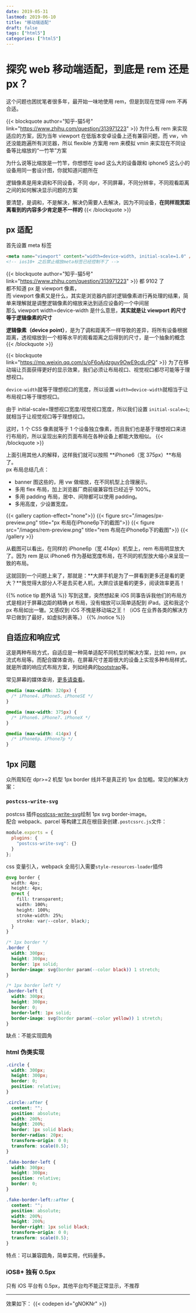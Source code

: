 ```yaml
---
date: 2019-05-31
lastmod: 2019-06-10
title: "移动端适配"
draft: false
tags: ["html5"]
categories: ["html5"]
---
```


# 探究 web 移动端适配，到底是 rem 还是 px？

这个问题也困扰笔者很多年，最开始一味地使用 rem，但是到现在觉得 rem 不再合适。

{{< blockquote author="知乎-猫5号" link="https://www.zhihu.com/question/313971223" >}}
为什么有 rem 来实现适应的方案，因为当年 viewport 在低版本安卓设备上还有兼容问题，而 vw，vh 还没能跑遍所有浏览器，所以 flexible 方案用 rem 来模拟 vmin 来实现在不同设备等比缩放的“一竹竿”方案

为什么说等比缩放是一竹竿，你想想在 ipad 这么大的设备跟和 iphone5 这么小的设备用同一套设计图，你就知道问题所在

逻辑像素是用来调和不同设备，不同 dpr，不同屏幕，不同分辨率，不同观看距离之间的如何解决显示问题的方案

要清楚，是调和，不是解决，解决仍需要人去解决，因为不同设备，**在同样观赏距离看到的内容多少肯定是不一样的**
{{< /blockquote >}}

## px 适配

首先设置 meta 标签

```html
<meta name="viewport" content="width=device-width, initial-scale=1.0" />
<!-- ios10+ 之后禁止缩放meta标签已经控制不了 -->
```

{{< blockquote author="知乎-猫5号" link="https://www.zhihu.com/question/313971223" >}}
都 9102 了  
都不知道 px 是 viewport 像素，  
而 viewport 像素又是什么，其实是浏览器内部对逻辑像素进行再处理的结果，简单来理解就是调整逻辑像素的缩放来达到适应设备的一个中间层  
那么 viewport width=device-width 是什么意思，**其实就是让 viewport 的尺寸等于逻辑像素的尺寸**

**逻辑像素（device point）**，是为了调和距离不一样导致的差异，将所有设备根据距离，透视缩放到一个相等水平的观看距离之后得到的尺寸，是一个抽象的概念
{{< /blockquote >}}

{{< blockquote  link="https://mp.weixin.qq.com/s/oF6oAjdzguv9OwE9cdLrPQ" >}}
为了在移动端让页面获得更好的显示效果，我们必须让布局视口、视觉视口都尽可能等于理想视口。

`device-width`就等于理想视口的宽度，所以设置 `width=device-width`就相当于让布局视口等于理想视口。

由于 initial-scale=理想视口宽度/视觉视口宽度，所以我们设置 `initial-scale=1`;就相当于让视觉视口等于理想视口。

这时，1 个 CSS 像素就等于 1 个设备独立像素，而且我们也是基于理想视口来进行布局的，所以呈现出来的页面布局在各种设备上都能大致相似。
{{< /blockquote >}}

上面引用其他人的解释，这样我们就可以按照 **iPhone6（宽 375px）**布局了。  
px 布局总结几点：

- banner 图这些的，用 vw 做缩放，在不同机型上合理展示。
- 多用 flex 布局，加上浏览器厂商前缀兼容性已经近乎 100%。
- 多用 padding 布局，居中、间隙都可以使用 padding。
- 多用高度，少设置宽度。

{{< gallery caption-effect="none">}}
{{< figure src="/images/px-preview.png" title="px 布局在iPhone6p下的截图">}}
{{< figure src="/images/rem-preview.png" title="rem 布局在iPhone6p下的截图">}}
{{< /gallery >}}

从截图可以看出，在同样的 iPhone6p（宽 414px）机型上，rem 布局明显放大了。因为 rem 是以 iPhone6 作为基础宽度布局，在不同的机型放大缩小来呈现一致的布局。

这就回到一个问题上来了，那就是：**大屏手机是为了一屏看到更多还是看的更大？**我觉得大部分人不是去买老人机，大屏应该是看的更多，阅读效率更高！

{{% notice tip 题外话 %}}
写到这里，突然想起来 iOS 同事告诉我他们的布局方式是相对于屏幕边距的精确 pt 布局，没有缩放可以简单适配到 iPad。这和我这个 px 布局如出一辙。又感叹到 iOS 不愧是移动端之王！（iOS 在业界各类的解决方早已做到了最好，如虚拟列表等。）
{{% /notice %}}

## 自适应和响应式

这是两种布局方式，自适应是一种简单适配不同机型的解决方案，比如 rem，px 流式布局等。而配合媒体查询，在屏幕尺寸差距很大的设备上实现多种布局样式，就是所谓的响应式布局方案，列如经典的[bootstrap](https://getbootstrap.com/)等。

常见屏幕的媒体查询，[更多请查看](http://stephen.io/mediaqueries/)。

```css
@media (max-width: 320px) {
  /* iPhone4、iPhone5、iPhoneSE */
}

@media (max-width: 375px) {
  /* iPhone6、iPhone7、iPhoneX */
}

@media (max-width: 414px) {
  /* iPhone6p、iPhone7p */
}
```

## 1px 问题

众所周知在 dpr>=2 机型 1px border 线并不是真正的 1px 会加粗。常见的解决方案：

### `postcss-write-svg`

postcss 插件[postcss-write-svg](https://www.npmjs.com/package/postcss-write-svg)绘制 1px svg border-image。  
配合 webpack、parcel 等构建工具在根目录创建`.postcssrc.js`文件：

```js
module.exports = {
  plugins: {
    "postcss-write-svg": {}
  }
};
```

css 变量引入，webpack 全局引入需要`style-resources-loader`插件

```css
@svg border {
  width: 4px;
  height: 4px;
  @rect {
    fill: transparent;
    width: 100%;
    height: 100%;
    stroke-width: 25%;
    stroke: var(--color, black);
  }
}

/* 1px border */
.border {
  width: 300px;
  height: 300px;
  border: 1px solid;
  border-image: svg(border param(--color black)) 1 stretch;
}

/* 1px border left */
.border-left {
  width: 300px;
  height: 300px;
  border: 0;
  border-left: 1px solid;
  border-image: svg(border param(--color yellow)) 1 stretch;
}
```

缺点：不能实现圆角

### html 伪类实现

```css
.circle {
  width: 300px;
  height: 300px;
  border: 0;
  position: relative;
}

.circle::after {
  content: "";
  position: absolute;
  width: 200%;
  height: 200%;
  border: 1px solid black;
  border-radius: 20px;
  transform-origin: 0 0;
  transform: scale(0.5);
}

.fake-border-left {
  width: 300px;
  height: 300px;
  position: relative;
  border: 0;
}

.fake-border-left::after {
  content: "";
  position: absolute;
  width: 200%;
  height: 200%;
  border-right: 1px solid black;
  transform-origin: 0 0;
  transform: scale(0.5);
}
```

特点：可以兼容圆角，简单实用，代码量多。

### iOS8+ 独有 0.5px

只有 iOS 平台有 0.5px，其他平台均不能正常显示，不推荐

---

效果如下：
{{< codepen id="gNOKNr" >}}
